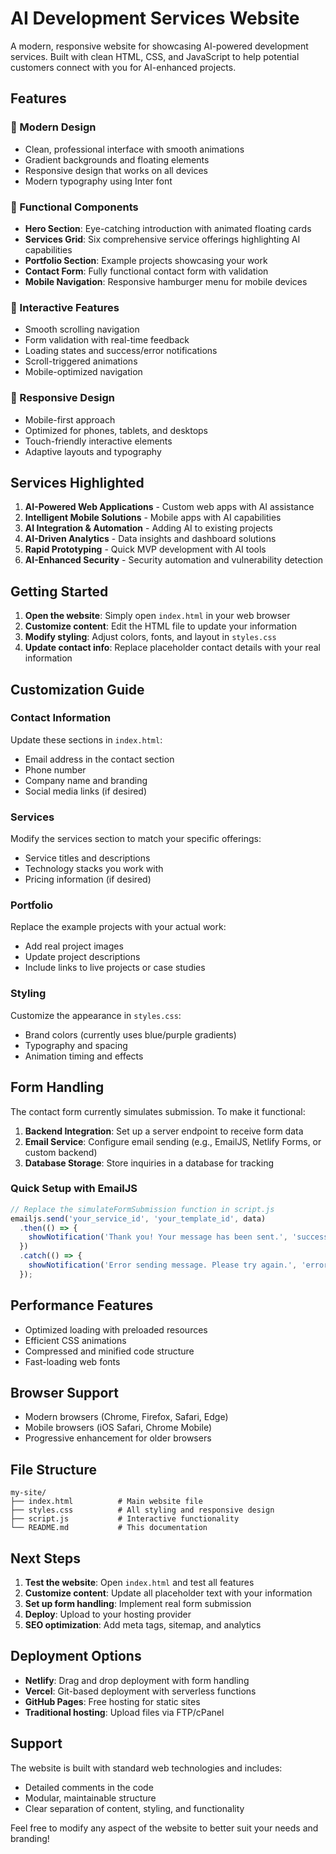 # AI Development Services Website

A modern, responsive website for showcasing AI-powered development services. Built with clean HTML, CSS, and JavaScript to help potential customers connect with you for AI-enhanced projects.

## Features

### 🎨 Modern Design
- Clean, professional interface with smooth animations
- Gradient backgrounds and floating elements
- Responsive design that works on all devices
- Modern typography using Inter font

### 🔧 Functional Components
- **Hero Section**: Eye-catching introduction with animated floating cards
- **Services Grid**: Six comprehensive service offerings highlighting AI capabilities
- **Portfolio Section**: Example projects showcasing your work
- **Contact Form**: Fully functional contact form with validation
- **Mobile Navigation**: Responsive hamburger menu for mobile devices

### 🚀 Interactive Features
- Smooth scrolling navigation
- Form validation with real-time feedback
- Loading states and success/error notifications
- Scroll-triggered animations
- Mobile-optimized navigation

### 📱 Responsive Design
- Mobile-first approach
- Optimized for phones, tablets, and desktops
- Touch-friendly interactive elements
- Adaptive layouts and typography

## Services Highlighted

1. **AI-Powered Web Applications** - Custom web apps with AI assistance
2. **Intelligent Mobile Solutions** - Mobile apps with AI capabilities
3. **AI Integration & Automation** - Adding AI to existing projects
4. **AI-Driven Analytics** - Data insights and dashboard solutions
5. **Rapid Prototyping** - Quick MVP development with AI tools
6. **AI-Enhanced Security** - Security automation and vulnerability detection

## Getting Started

1. **Open the website**: Simply open `index.html` in your web browser
2. **Customize content**: Edit the HTML file to update your information
3. **Modify styling**: Adjust colors, fonts, and layout in `styles.css`
4. **Update contact info**: Replace placeholder contact details with your real information

## Customization Guide

### Contact Information
Update these sections in `index.html`:
- Email address in the contact section
- Phone number
- Company name and branding
- Social media links (if desired)

### Services
Modify the services section to match your specific offerings:
- Service titles and descriptions
- Technology stacks you work with
- Pricing information (if desired)

### Portfolio
Replace the example projects with your actual work:
- Add real project images
- Update project descriptions
- Include links to live projects or case studies

### Styling
Customize the appearance in `styles.css`:
- Brand colors (currently uses blue/purple gradients)
- Typography and spacing
- Animation timing and effects

## Form Handling

The contact form currently simulates submission. To make it functional:

1. **Backend Integration**: Set up a server endpoint to receive form data
2. **Email Service**: Configure email sending (e.g., EmailJS, Netlify Forms, or custom backend)
3. **Database Storage**: Store inquiries in a database for tracking

### Quick Setup with EmailJS
```javascript
// Replace the simulateFormSubmission function in script.js
emailjs.send('your_service_id', 'your_template_id', data)
  .then(() => {
    showNotification('Thank you! Your message has been sent.', 'success');
  })
  .catch(() => {
    showNotification('Error sending message. Please try again.', 'error');
  });
```

## Performance Features

- Optimized loading with preloaded resources
- Efficient CSS animations
- Compressed and minified code structure
- Fast-loading web fonts

## Browser Support

- Modern browsers (Chrome, Firefox, Safari, Edge)
- Mobile browsers (iOS Safari, Chrome Mobile)
- Progressive enhancement for older browsers

## File Structure

```
my-site/
├── index.html          # Main website file
├── styles.css          # All styling and responsive design
├── script.js           # Interactive functionality
└── README.md           # This documentation
```

## Next Steps

1. **Test the website**: Open `index.html` and test all features
2. **Customize content**: Update all placeholder text with your information
3. **Set up form handling**: Implement real form submission
4. **Deploy**: Upload to your hosting provider
5. **SEO optimization**: Add meta tags, sitemap, and analytics

## Deployment Options

- **Netlify**: Drag and drop deployment with form handling
- **Vercel**: Git-based deployment with serverless functions
- **GitHub Pages**: Free hosting for static sites
- **Traditional hosting**: Upload files via FTP/cPanel

## Support

The website is built with standard web technologies and includes:
- Detailed comments in the code
- Modular, maintainable structure
- Clear separation of content, styling, and functionality

Feel free to modify any aspect of the website to better suit your needs and branding!
